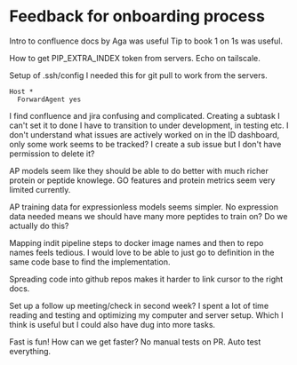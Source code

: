 # Feedback for onboarding process

Intro to confluence docs by Aga was useful
Tip to book 1 on 1s was useful.

How to get PIP_EXTRA_INDEX token from servers. Echo on tailscale.

Setup of .ssh/config I needed this for git pull to work from the servers.
```
Host *
  ForwardAgent yes
```

I find confluence and jira confusing and complicated.
Creating a subtask I can't set it to done I have to transition to under development, in testing etc.
I don't understand what issues are actively worked on in the ID dashboard, only some work seems to be tracked?
I create a sub issue but I don't have permission to delete it?

AP models seem like they should be able to do better with much richer protein or peptide knowlege. GO features and protein
metrics seem very limited currently.

AP training data for expressionless models seems simpler. No expression data needed means we should have many more peptides to train on?
Do we actually do this?

Mapping indit pipeline steps to docker image names and then to repo names feels tedious.
I would love to be able to just go to definition in the same code base to find the implementation.

Spreading code into github repos makes it harder to link cursor to the right docs.

Set up a follow up meeting/check in second week? I spent a lot of time reading and testing and optimizing my computer and server setup.
Which I think is useful but I could also have dug into more tasks.

Fast is fun! How can we get faster?
No manual tests on PR. Auto test everything.
